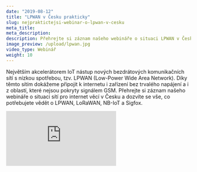 ```yaml
---
date: "2019-08-12"
title: "LPWAN v Česku prakticky"
slug: nejpraktictejsi-webinar-o-lpwan-v-cesku
meta_title:
meta_description:
description: Přehrejte si záznam našeho webináře o situaci LPWAN v Česku a dozvíte se vše, co potřebujete vědět o LoRaWAN, NB-IoT a Sigfox.
image_preview: /upload/lpwan.jpg
video_type: Webinář
weight: 10
---
```


Největším akcelerátorem IoT nástup nových bezdrátových komunikačních sítí s nízkou spotřebou, tzv. LPWAN (Low-Power Wide Area Network). Díky těmto sítím dokážeme připojit k internetu i zařízení bez trvalého napájení a i z oblastí, které nejsou pokryty signálem GSM. Přehrejte si záznam našeho webináře o situaci sítí pro internet věcí v Česku a dozvíte se vše, co potřebujete vědět o LPWAN, LoRaWAN, NB-IoT a Sigfox.

<div class = "video-container">
<iframe src="https://www.youtube.com/embed/4AWMimNxYjs?modestbranding=1&amp;showinfo=0&amp;rel=0&amp;html5=1&amp;widgetid=2" frameborder="0" allow="accelerometer; autoplay; encrypted-media; gyroscope; picture-in-picture" allowfullscreen></iframe>
</div>
